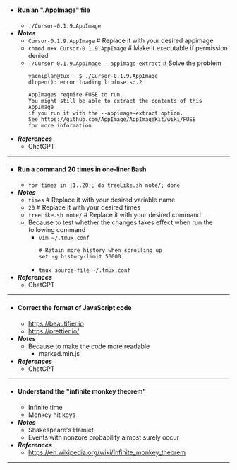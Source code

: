 - #### Run an ".AppImage" file
    - `./Cursor-0.1.9.AppImage`
- ***Notes***
    - `Cursor-0.1.9.AppImage` # Replace it with your desired appimage
    - `chmod u+x Cursor-0.1.9.AppImage` # Make it executable if permission denied
    - `./Cursor-0.1.9.AppImage --appimage-extract` # Solve the problem
      ```
      yaoniplan@tux ~ $ ./Cursor-0.1.9.AppImage
      dlopen(): error loading libfuse.so.2
      
      AppImages require FUSE to run.
      You might still be able to extract the contents of this AppImage
      if you run it with the --appimage-extract option.
      See https://github.com/AppImage/AppImageKit/wiki/FUSE
      for more information
      ```
- ***References***
    - ChatGPT
- ---
- #### Run a command 20 times in one-liner Bash
    - `for times in {1..20}; do treeLike.sh note/; done`
- ***Notes***
    - `times` # Replace it with your desired variable name
    - `20` # Replace it with your desired times
    - `treeLike.sh note/` # Replace it with your desired command
    - Because to test whether the changes takes effect when run the following command
        - `vim ~/.tmux.conf`
          ```
          # Retain more history when scrolling up
          set -g history-limit 50000
          ```
        - `tmux source-file ~/.tmux.conf`
- ***References***
    - ChatGPT
- ---
- #### Correct the format of JavaScript code
    - https://beautifier.io
    - https://prettier.io/
- ***Notes***
    - Because to make the code more readable
        - marked.min.js
- ***References***
    - ChatGPT
- ---
- #### Understand the "infinite monkey theorem"
    - Infinite time
    - Monkey hit keys
- ***Notes***
    - Shakespeare's Hamlet
    - Events with nonzore probability almost surely occur
- ***References***
    - https://en.wikipedia.org/wiki/Infinite_monkey_theorem
- ---
